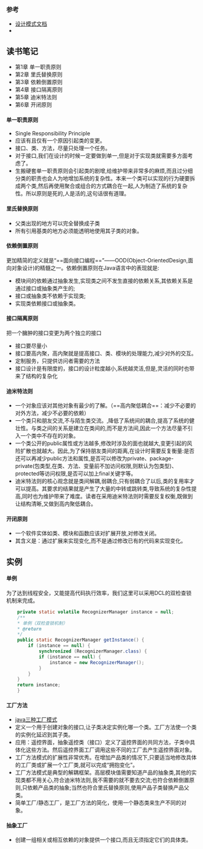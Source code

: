 ### 参考
- [设计模式文档](http://www.runoob.com/design-pattern/design-pattern-intro.html)
- 


## 读书笔记
- 第1章 单一职责原则
- 第2章 里氏替换原则
- 第3章 依赖倒置原则
- 第4章 接口隔离原则
- 第5章 迪米特法则
- 第6章 开闭原则

#### 单一职责原则 
- Single Responsibility Principle
- 应该有且仅有一个原因引起类的变更。
- 接口、类、方法，尽量只处理一个任务。
- 对于接口,我们在设计的时候一定要做到单一,但是对于实现类就需要多方面考虑了。
- 生搬硬套单一职责原则会引起类的剧增,给维护带来非常多的麻烦,而且过分细分类的职责也会人为地增加系统的复杂性。本来一个类可以实现的行为硬要拆成两个类,然后再使用聚合或组合的方式耦合在一起,人为制造了系统的复杂性。所以原则是死的,人是活的,这句话很有道理。


#### 里氏替换原则
- 父类出现的地方可以完全替换成子类
- 所有引用基类的地方必须能透明地使用其子类的对象。


#### 依赖倒置原则
更加精简的定义就是“==面向接口编程==”——OOD(Object-OrientedDesign,面向对象设计)的精髓之一。依赖倒置原则在Java语言中的表现就是:
- 模块间的依赖通过抽象发生,实现类之间不发生直接的依赖关系,其依赖关系是通过接口或抽象类产生的;
- 接口或抽象类不依赖于实现类;
- 实现类依赖接口或抽象类。

#### 接口隔离原则
把一个臃肿的接口变更为两个独立的接口
- 接口要尽量小
- 接口要高内聚，高内聚就是提高接口、类、模块的处理能力,减少对外的交互。
- 定制服务，只提供访问者需要的方法
- 接口设计是有限度的，接口的设计粒度越小,系统越灵活,但是,灵活的同时也带来了结构的复杂化

#### 迪米特法则
- 一个对象应该对其他对象有最少的了解。（==高内聚低耦合==：减少不必要的对外方法，减少不必要的依赖）
- 一个类只和朋友交流,不与陌生类交流。,降低了系统间的耦合,提高了系统的健壮性。与类之间的关系是建立在类间的,而不是方法间,因此一个方法尽量不引入一个类中不存在的对象。
- 一个类公开的public属性或方法越多,修改时涉及的面也就越大,变更引起的风险扩散也就越大。因此,为了保持朋友类间的距离,在设计时需要反复衡量:是否还可以再减少public方法和属性,是否可以修改为private、package-private(包类型,在类、方法、变量前不加访问权限,则默认为包类型)、protected等访问权限,是否可以加上final关键字等。
- 迪米特法则的核心观念就是类间解耦,弱耦合,只有弱耦合了以后,类的复用率才可以提高。其要求的结果就是产生了大量的中转或跳转类,导致系统的复杂性提高,同时也为维护带来了难度。读者在采用迪米特法则时需要反复权衡,既做到让结构清晰,又做到高内聚低耦合。

#### 开闭原则
- 一个软件实体如类、模块和函数应该对扩展开放,对修改关闭。
- 其含义是：通过扩展来实现变化,而不是通过修改已有的代码来实现变化。

## 实例
#### 单例
为了达到线程安全，又能提高代码执行效率，我们这里可以采用DCL的双检查锁机制来完成。
```java
    private static volatile RecognizerManager instance = null;
    /**
    * 单例（双检查锁机制）
    * @return
    */
    public static RecognizerManager getInstance() {
        if (instance == null) {
            synchronized (RecognizerManager.class) {
            if (instance == null) {
                instance = new RecognizerManager();
            }
        }
    }
    return instance;
    }
```


#### 工厂方法
- [java三种工厂模式](https://www.cnblogs.com/zailushang1996/p/8601808.html)
- 定义一个用于创建对象的接口,让子类决定实例化哪一个类。工厂方法使一个类的实例化延迟到其子类。
- 应用：遥控界面，抽象遥控类（接口）定义了遥控界面的共同方法，子类中具体化这些方法。然后遥控界面工厂调用这些不同的工厂去产生遥控界面对象。
- 工厂方法模式的扩展性非常优秀。在增加产品类的情况下,只要适当地修改具体的工厂类或扩展一个工厂类,就可以完成“拥抱变化”。
- 工厂方法模式是典型的解耦框架。高层模块值需要知道产品的抽象类,其他的实现类都不用关心,符合迪米特法则,我不需要的就不要去交流;也符合依赖倒置原则,只依赖产品类的抽象;当然也符合里氏替换原则,使用产品子类替换产品父类。
- 简单工厂/静态工厂，是工厂方法的简化，使用一个静态类来生产不同的对象。
#### 抽象工厂
- 创建一组相关或相互依赖的对象提供一个接口,而且无须指定它们的具体类。




